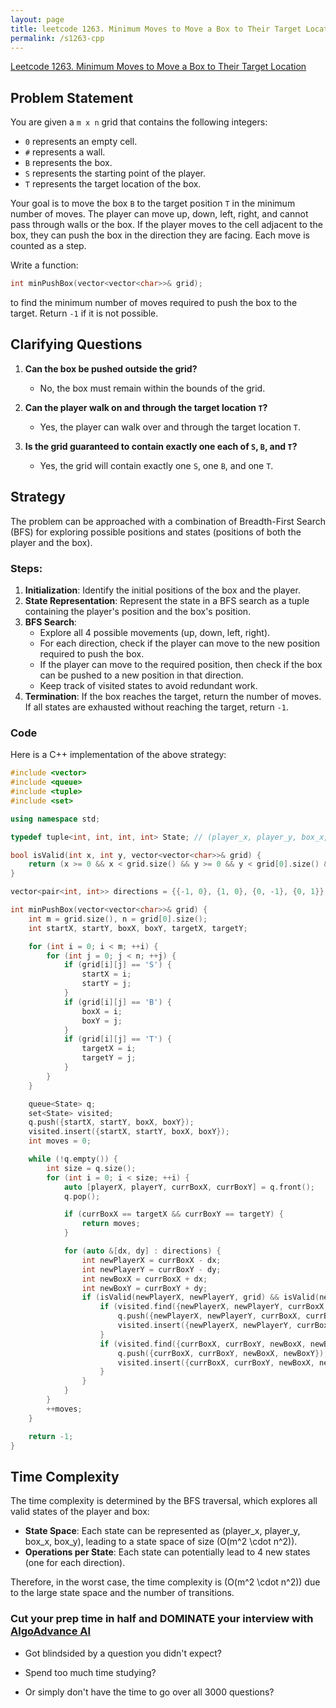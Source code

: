 ```yaml
---
layout: page
title: leetcode 1263. Minimum Moves to Move a Box to Their Target Location
permalink: /s1263-cpp
---
```

[Leetcode 1263. Minimum Moves to Move a Box to Their Target Location](https://algoadvance.github.io/algoadvance/l1263)
## Problem Statement

You are given a `m x n` grid that contains the following integers:

- `0` represents an empty cell.
- `#` represents a wall.
- `B` represents the box.
- `S` represents the starting point of the player.
- `T` represents the target location of the box.

Your goal is to move the box `B` to the target position `T` in the minimum number of moves. The player can move up, down, left, right, and cannot pass through walls or the box. If the player moves to the cell adjacent to the box, they can push the box in the direction they are facing. Each move is counted as a step.

Write a function:

```cpp
int minPushBox(vector<vector<char>>& grid);
```

to find the minimum number of moves required to push the box to the target. Return `-1` if it is not possible.

## Clarifying Questions

1. **Can the box be pushed outside the grid?**
   - No, the box must remain within the bounds of the grid.

2. **Can the player walk on and through the target location `T`?**
   - Yes, the player can walk over and through the target location `T`.

3. **Is the grid guaranteed to contain exactly one each of `S`, `B`, and `T`?**
   - Yes, the grid will contain exactly one `S`, one `B`, and one `T`.

## Strategy

The problem can be approached with a combination of Breadth-First Search (BFS) for exploring possible positions and states (positions of both the player and the box).

### Steps:
1. **Initialization**: Identify the initial positions of the box and the player.
2. **State Representation**: Represent the state in a BFS search as a tuple containing the player's position and the box's position.
3. **BFS Search**:
    - Explore all 4 possible movements (up, down, left, right).
    - For each direction, check if the player can move to the new position required to push the box.
    - If the player can move to the required position, then check if the box can be pushed to a new position in that direction.
    - Keep track of visited states to avoid redundant work.
4. **Termination**: If the box reaches the target, return the number of moves. If all states are exhausted without reaching the target, return `-1`.

### Code

Here is a C++ implementation of the above strategy:

```cpp
#include <vector>
#include <queue>
#include <tuple>
#include <set>

using namespace std;

typedef tuple<int, int, int, int> State; // (player_x, player_y, box_x, box_y)

bool isValid(int x, int y, vector<vector<char>>& grid) {
    return (x >= 0 && x < grid.size() && y >= 0 && y < grid[0].size() && grid[x][y] != '#');
}

vector<pair<int, int>> directions = {{-1, 0}, {1, 0}, {0, -1}, {0, 1}};

int minPushBox(vector<vector<char>>& grid) {
    int m = grid.size(), n = grid[0].size();
    int startX, startY, boxX, boxY, targetX, targetY;

    for (int i = 0; i < m; ++i) {
        for (int j = 0; j < n; ++j) {
            if (grid[i][j] == 'S') {
                startX = i;
                startY = j;
            }
            if (grid[i][j] == 'B') {
                boxX = i;
                boxY = j;
            }
            if (grid[i][j] == 'T') {
                targetX = i;
                targetY = j;
            }
        }
    }

    queue<State> q;
    set<State> visited;
    q.push({startX, startY, boxX, boxY});
    visited.insert({startX, startY, boxX, boxY});
    int moves = 0;

    while (!q.empty()) {
        int size = q.size();
        for (int i = 0; i < size; ++i) {
            auto [playerX, playerY, currBoxX, currBoxY] = q.front();
            q.pop();

            if (currBoxX == targetX && currBoxY == targetY) {
                return moves;
            }

            for (auto &[dx, dy] : directions) {
                int newPlayerX = currBoxX - dx;
                int newPlayerY = currBoxY - dy;
                int newBoxX = currBoxX + dx;
                int newBoxY = currBoxY + dy;
                if (isValid(newPlayerX, newPlayerY, grid) && isValid(newBoxX, newBoxY, grid)) {
                    if (visited.find({newPlayerX, newPlayerY, currBoxX, currBoxY}) == visited.end()) {
                        q.push({newPlayerX, newPlayerY, currBoxX, currBoxY});
                        visited.insert({newPlayerX, newPlayerY, currBoxX, currBoxY});
                    }
                    if (visited.find({currBoxX, currBoxY, newBoxX, newBoxY}) == visited.end()) {
                        q.push({currBoxX, currBoxY, newBoxX, newBoxY});
                        visited.insert({currBoxX, currBoxY, newBoxX, newBoxY});
                    }
                }
            }
        }
        ++moves;
    }

    return -1;
}
```

## Time Complexity

The time complexity is determined by the BFS traversal, which explores all valid states of the player and box:

- **State Space**: Each state can be represented as (player_x, player_y, box_x, box_y), leading to a state space of size \(O(m^2 \cdot n^2)\).
- **Operations per State**: Each state can potentially lead to 4 new states (one for each direction).

Therefore, in the worst case, the time complexity is \(O(m^2 \cdot n^2)\) due to the large state space and the number of transitions.


### Cut your prep time in half and DOMINATE your interview with [AlgoAdvance AI](https://algoAdvance.com)

- Got blindsided by a question you didn't expect?

- Spend too much time studying?

- Or simply don't have the time to go over all 3000 questions?

